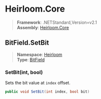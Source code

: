 # Heirloom.Core

> **Framework**: .NETStandard,Version=v2.1  
> **Assembly**: [Heirloom.Core][0]  

## BitField.SetBit

> **Namespace**: [Heirloom][0]  
> **Type**: [BitField][1]  

### SetBit(int, bool)

Sets the bit value at `index` offset.

```cs
public void SetBit(int index, bool bit)
```

[0]: ../../../Heirloom.Core.md
[1]: ../BitField.md
